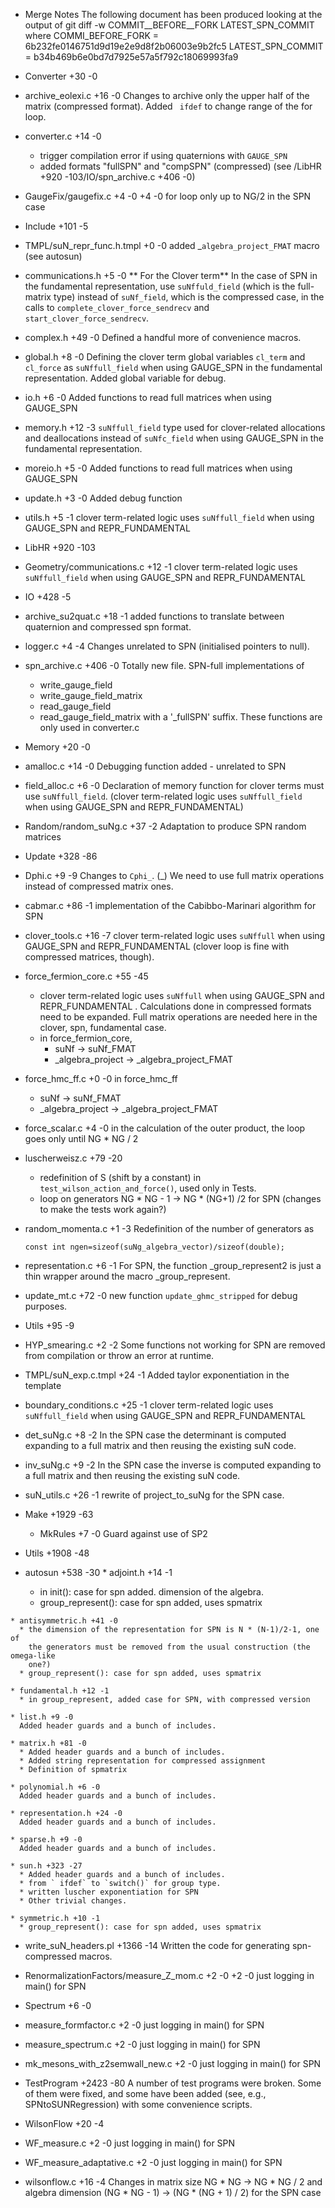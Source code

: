 * Merge Notes
The following document has been produced looking at the output 
of 
git diff -w COMMIT__BEFORE__FORK LATEST_SPN_COMMIT
where
COMMI_BEFORE_FORK = 6b232fe0146751d9d19e2e9d8f2b06003e9b2fc5 
LATEST_SPN_COMMIT = b34b469b6e0bd7d7925e57a5f792c18069993fa9

 * Converter +30 -0
  * archive_eolexi.c +16 -0
    Changes to archive only the upper half of the matrix (compressed format). Added ` ifdef` 
    to change range of the for loop.

  * converter.c +14 -0
    - trigger compilation error if using quaternions with `GAUGE_SPN`
    - added formats "fullSPN" and "compSPN" (compressed)
      (see /LibHR +920 -103/IO/spn_archive.c +406 -0)

 * GaugeFix/gaugefix.c +4 -0 +4 -0
   for loop only up to NG/2 in the SPN case

 * Include +101 -5
  * TMPL/suN_repr_func.h.tmpl +0 -0
    added _`algebra_project_FMAT` macro (see autosun)

  * communications.h +5 -0
**    For the Clover term**
    In the case of SPN in the fundamental representation, use `suNffuld_field` 
    (which is the full-matrix type) instead of `suNf_field`, which is the compressed
    case, in the calls to `complete_clover_force_sendrecv` and 
    `start_clover_force_sendrecv`.

  * complex.h +49 -0
    Defined a handful more of convenience macros.

  * global.h +8 -0
    Defining the clover term global variables `cl_term` and `cl_force` as
    `suNffull_field` when using GAUGE_SPN in the fundamental representation.
    Added global variable for debug.

  * io.h +6 -0
    Added functions to read full matrices when using GAUGE_SPN

  * memory.h +12 -3
    `suNffull_field` type used for clover-related allocations and deallocations 
    instead of `suNfc_field` when using GAUGE_SPN in the fundamental representation.

  * moreio.h +5 -0
    Added functions to read full matrices when using GAUGE_SPN

  * update.h +3 -0
    Added debug function

  * utils.h +5 -1
    clover term-related logic uses `suNffull_field` when using GAUGE_SPN and 
    REPR_FUNDAMENTAL

 * LibHR +920 -103
  * Geometry/communications.c +12 -1
    clover term-related logic uses `suNffull_field` when using GAUGE_SPN and 
    REPR_FUNDAMENTAL

  * IO +428 -5
   * archive_su2quat.c +18 -1
     added functions to translate between quaternion and compressed spn format.

   * logger.c +4 -4
     Changes unrelated to SPN (initialised pointers to null).

   * spn_archive.c +406 -0
     Totally new file. SPN-full implementations of 
     * write_gauge_field
     * write_gauge_field_matrix
     * read_gauge_field
     * read_gauge_field_matrix
     with a '_fullSPN' suffix. These functions are only used in converter.c    

  * Memory +20 -0
   * amalloc.c +14 -0
     Debugging function added - unrelated to SPN

   * field_alloc.c +6 -0
     Declaration of memory function for clover terms must use `suNffull_field`.
     (clover term-related logic uses `suNffull_field` when using GAUGE_SPN and 
     REPR_FUNDAMENTAL)

  * Random/random_suNg.c +37 -2
    Adaptation to produce SPN random matrices 

  * Update +328 -86
   * Dphi.c +9 -9
     Changes to `Cphi_`. (_)
     We need to use full matrix operations instead of compressed matrix ones.

   * cabmar.c +86 -1
     implementation of the Cabibbo-Marinari algorithm for SPN

   * clover_tools.c +16 -7
     clover term-related logic uses `suNffull` when using GAUGE_SPN and 
     REPR_FUNDAMENTAL (clover loop is fine with compressed matrices, though).

   * force_fermion_core.c +55 -45
     * clover term-related logic uses `suNffull` when using GAUGE_SPN and 
       REPR_FUNDAMENTAL . Calculations done in compressed formats need to be expanded.
       Full matrix operations are needed here in the clover, spn, fundamental case.
     * in force_fermion_core, 
       * suNf -> suNf_FMAT
       * _algebra_project -> _algebra_project_FMAT

   * force_hmc_ff.c +0 -0
     in force_hmc_ff
     * suNf -> suNf_FMAT
     * _algebra_project -> _algebra_project_FMAT

   * force_scalar.c +4 -0
     in the calculation of the outer product, the loop goes only until NG * NG / 2

   * luscherweisz.c +79 -20
     * redefinition of S (shift by a constant) in `test_wilson_action_and_force()`, 
       used only in Tests.
     * loop on generators NG * NG - 1 -> NG * (NG+1) /2 for SPN 
     (changes to make the tests work again?)

   * random_momenta.c +1 -3
     Redefinition of the number of generators as
     ```
     const int ngen=sizeof(suNg_algebra_vector)/sizeof(double);
     ```
   * representation.c +6 -1
     For SPN, the function _group_represent2 is just a thin wrapper around the macro
     _group_represent.

   * update_mt.c +72 -0
     new function `update_ghmc_stripped` for debug purposes.

  * Utils +95 -9
   * HYP_smearing.c +2 -2
     Some functions not working for SPN are removed from compilation or throw an 
     error at runtime.

   * TMPL/suN_exp.c.tmpl +24 -1
     Added taylor exponentiation in the template

   * boundary_conditions.c +25 -1
     clover term-related logic uses `suNffull_field` when using GAUGE_SPN and 
     REPR_FUNDAMENTAL

   * det_suNg.c +8 -2
     In the SPN case the determinant is computed expanding to a full matrix and 
     then reusing the existing suN code.

   * inv_suNg.c +9 -2
     In the SPN case the inverse is computed expanding to a full matrix and 
     then reusing the existing suN code.

   * suN_utils.c +26 -1
     rewrite of project_to_suNg for the SPN case.

 * Make +1929 -63
   * MkRules +7 -0
     Guard against use of SP2

  * Utils +1908 -48
   * autosun +538 -30
    * adjoint.h +14 -1
      * in init(): case for spn added. dimension of the algebra.
      * group_represent(): case for spn added, uses spmatrix

    * antisymmetric.h +41 -0
      * the dimension of the representation for SPN is N * (N-1)/2-1, one of 
        the generators must be removed from the usual construction (the omega-like
        one?)
      * group_represent(): case for spn added, uses spmatrix

    * fundamental.h +12 -1
      * in group_represent, added case for SPN, with compressed version

    * list.h +9 -0
      Added header guards and a bunch of includes.

    * matrix.h +81 -0
      * Added header guards and a bunch of includes.
      * Added string representation for compressed assignment
      * Definition of spmatrix

    * polynomial.h +6 -0
      Added header guards and a bunch of includes.

    * representation.h +24 -0
      Added header guards and a bunch of includes.

    * sparse.h +9 -0
      Added header guards and a bunch of includes.

    * sun.h +323 -27
      * Added header guards and a bunch of includes.
      * from ` ifdef` to `switch()` for group type.
      * written luscher exponentiation for SPN 
      * Other trivial changes.

    * symmetric.h +10 -1
      * group_represent(): case for spn added, uses spmatrix

   * write_suN_headers.pl +1366 -14
      Written the code for generating spn-compressed macros.

 * RenormalizationFactors/measure_Z_mom.c +2 -0 +2 -0 
   just logging in main() for SPN

 * Spectrum +6 -0
  * measure_formfactor.c +2 -0
    just logging in main() for SPN

  * measure_spectrum.c +2 -0
    just logging in main() for SPN

  * mk_mesons_with_z2semwall_new.c +2 -0
    just logging in main() for SPN

 * TestProgram +2423 -80 
   A number of test programs were broken. Some of them were fixed, and some
   have been added (see, e.g., SPNtoSUNRegression) with some convenience scripts.

 * WilsonFlow +20 -4
  * WF_measure.c +2 -0
    just logging in main() for SPN

  * WF_measure_adaptative.c +2 -0
    just logging in main() for SPN

  * wilsonflow.c +16 -4
    Changes in matrix size NG * NG -> NG * NG / 2 and algebra dimension 
    (NG * NG - 1) -> (NG * (NG + 1) / 2) for the SPN case

